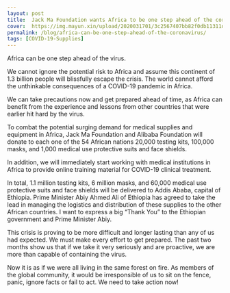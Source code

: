 ```yaml
---
layout: post
title:  Jack Ma Foundation wants Africa to be one step ahead of the coronavirus
cover:  https://img.mayun.xin/upload/2020031701/3c2567407bb82f0db11311d235a227b7.jpg
permalink: /blog/africa-can-be-one-step-ahead-of-the-coronavirus/
tags: [COVID-19-Supplies]
---
```


Africa can be one step ahead of the virus.

We cannot ignore the potential risk to Africa and assume this continent of 1.3 billion people will blissfully escape the crisis. The world cannot afford the unthinkable consequences of a COVID-19 pandemic in Africa. 

We can take precautions now and get prepared ahead of time, as Africa can benefit from the experience and lessons from other countries that were earlier hit hard by the virus.

To combat the potential surging demand for medical supplies and equipment in Africa, Jack Ma Foundation and Alibaba Foundation will donate to each one of the 54 African nations 20,000 testing kits, 100,000 masks, and 1,000 medical use protective suits and face shields. 

In addition, we will immediately start working with medical institutions in Africa to provide online training material for COVID-19 clinical treatment.

In total, 1.1 million testing kits, 6 million masks, and 60,000 medical use protective suits and face shields will be delivered to Addis Ababa, capital of Ethiopia. Prime Minister Abiy Ahmed Ali of Ethiopia has agreed to take the lead in managing the logistics and distribution of these supplies to the other African countries. I want to express a big “Thank You” to the Ethiopian government and Prime Minister Abiy.

This crisis is proving to be more difficult and longer lasting than any of us had expected. We must make every effort to get prepared. The past two months show us that if we take it very seriously and are proactive, we are more than capable of containing the virus. 

Now it is as if we were all living in the same forest on fire. As members of the global community, it would be irresponsible of us to sit on the fence, panic, ignore facts or fail to act. We need to take action now!

